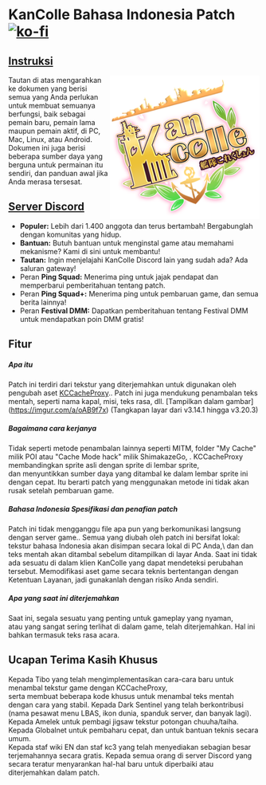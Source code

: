# KanColle Bahasa Indonesia Patch [![ko-fi](https://ko-fi.com/img/githubbutton_sm.svg)](https://ko-fi.com/C0C76IFME)
## [Instruksi](https://docs.google.com/document/d/1S3-Uv9wbuv2lAkjc_5oH6T069rb7QlTP90W2AHoNPzg/edit?usp=sharing)

<img src="https://raw.githubusercontent.com/SLAVUSworks/KanColle-Indonesia-Patch-KCCP/master/ID-patch/kcs2/img/title/title_main.png/patched/title_main_004.png"
  align="right" alt="English KanColle icon" width="300">

Tautan di atas mengarahkan ke dokumen yang berisi semua yang Anda perlukan untuk membuat semuanya berfungsi,
baik sebagai pemain baru, pemain lama maupun pemain aktif, di PC, Mac, Linux, atau Android.
Dokumen ini juga berisi beberapa sumber daya yang berguna untuk permainan itu sendiri, dan panduan awal jika Anda merasa tersesat.
## [Server Discord](https://discord.gg/krMeMKB)
- **Populer:** Lebih dari 1.400 anggota dan terus bertambah! Bergabunglah dengan komunitas yang hidup.
- **Bantuan:** Butuh bantuan untuk menginstal game atau memahami mekanisme? Kami di sini untuk membantu!
- **Tautan:** Ingin menjelajahi KanColle Discord lain yang sudah ada? Ada saluran gateway!
- Peran **Ping Squad:** Menerima ping untuk jajak pendapat dan memperbarui pemberitahuan tentang patch.
- Peran **Ping Squad+:** Menerima ping untuk pembaruan game, dan semua berita lainnya!
- Peran **Festival DMM:** Dapatkan pemberitahuan tentang Festival DMM untuk mendapatkan poin DMM gratis!

## Fitur
##### Apa itu
Patch ini terdiri dari tekstur yang diterjemahkan untuk digunakan oleh pengubah aset [KCCacheProxy](https://github.com/Tibowl/KCCacheProxy/wiki/Installation-and-setup).\.
Patch ini juga mendukung penambalan teks mentah, seperti nama kapal, misi, teks rasa, dll.
[Tampilkan dalam gambar] (https://imgur.com/a/oAB9f7x) (Tangkapan layar dari v3.14.1 hingga v3.20.3)

##### Bagaimana cara kerjanya
Tidak seperti metode penambalan lainnya seperti MITM, folder "My Cache" milik POI atau "Cache Mode hack" milik ShimakazeGo, \.
KCCacheProxy membandingkan sprite asli dengan sprite di lembar sprite,\
dan menyuntikkan sumber daya yang ditambal ke dalam lembar sprite ini dengan cepat.
Itu berarti patch yang menggunakan metode ini tidak akan rusak setelah pembaruan game.

##### Bahasa Indonesia Spesifikasi dan penafian patch
Patch ini tidak mengganggu file apa pun yang berkomunikasi langsung dengan server game.\.
Semua yang diubah oleh patch ini bersifat lokal: tekstur bahasa Indonesia akan disimpan secara lokal di PC Anda,\ dan
dan teks mentah akan ditambal sebelum ditampilkan di layar Anda.
Saat ini tidak ada sesuatu di dalam klien KanColle yang dapat mendeteksi perubahan tersebut.
Memodifikasi aset game secara teknis bertentangan dengan Ketentuan Layanan, jadi gunakanlah dengan risiko Anda sendiri.

##### Apa yang saat ini diterjemahkan
Saat ini, segala sesuatu yang penting untuk gameplay yang nyaman,\
atau yang sangat sering terlihat di dalam game, telah diterjemahkan. Hal ini bahkan termasuk teks rasa acara.

## Ucapan Terima Kasih Khusus

Kepada Tibo yang telah mengimplementasikan cara-cara baru untuk menambal tekstur game dengan KCCacheProxy,\
serta membuat beberapa kode khusus untuk menambal teks mentah dengan cara yang stabil.
Kepada Dark Sentinel yang telah berkontribusi (nama pesawat menu LBAS, ikon dunia, spanduk server, dan banyak lagi).
Kepada Amelek untuk pembagi jigsaw tekstur potongan chuuha/taiha.\
Kepada Globalnet untuk pembaharu cepat, dan untuk bantuan teknis secara umum.\
Kepada staf wiki EN dan staf kc3 yang telah menyediakan sebagian besar terjemahannya secara gratis.
Kepada semua orang di server Discord yang secara teratur menyarankan hal-hal baru untuk diperbaiki atau diterjemahkan dalam patch.
